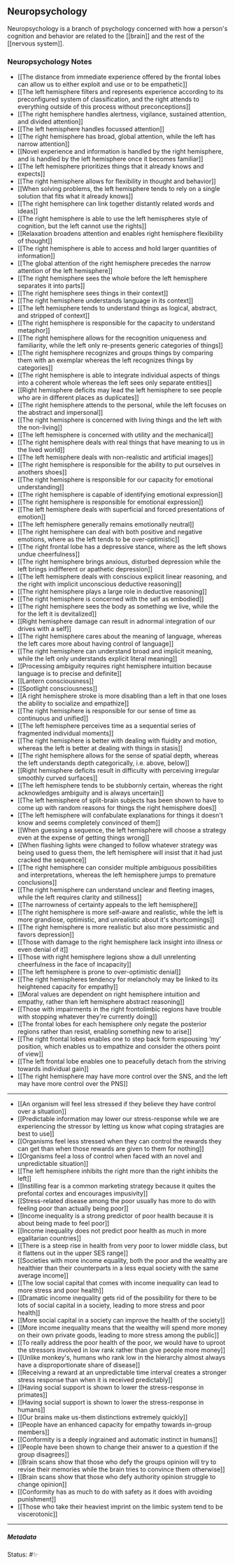  ## Neuropsychology

Neuropsychology is a branch of psychology concerned with how a person's cognition and behavior are related to the [[brain]] and the rest of the [[nervous system]].

### Neuropsychology Notes

- [[The distance from immediate experience offered by the frontal lobes can allow us to either exploit and use or to be empathetic]]
- [[The left hemisphere filters and represents experience according to its preconfigured system of classification, and the right attends to everything outside of this process without preconceptions]]
- [[The right hemisphere handles alertness, vigilance, sustained attention, and divided attention]]
- [[The left hemisphere handles focussed attention]]
- [[The right hemisphere has broad, global attention, while the left has narrow attention]]
- [[Novel experience and information is handled by the right hemisphere, and is handled by the left hemisphere once it becomes familiar]]
- [[The left hemisphere prioritizes things that it already knows and expects]]
- [[The right hemisphere allows for flexibility in thought and behavior]]
- [[When solving problems, the left hemisphere tends to rely on a single solution that fits what it already knows]]
- [[The right hemisphere can link together distantly related words and ideas]]
- [[The right hemisphere is able to use the left hemispheres style of cognition, but the left cannot use the rights]]
- [[Relaxation broadens attention and enables right hemisphere flexibility of thought]]
- [[The right hemisphere is able to access and hold larger quantities of information]]
- [[The global attention of the right hemisphere precedes the narrow attention of the left hemisphere]]
- [[The right hemisphere sees the whole before the left hemisphere separates it into parts]]
- [[The right hemisphere sees things in their context]]
- [[The right hemisphere understands language in its context]]
- [[The left hemisphere tends to understand things as logical, abstract, and stripped of context]]
- [[The right hemisphere is responsible for the capacity to understand metaphor]]
- [[The right hemisphere allows for the recognition uniqueness and familiarity, while the left only re-presents generic categories of things]]
- [[The right hemisphere recognizes and groups things by comparing them with an exemplar whereas the left recognizes things by categories]]
- [[The right hemisphere is able to integrate individual aspects of things into a coherent whole whereas the left sees only separate entities]]
- [[Right hemisphere deficits may lead the left hemisphere to see people who are in different places as duplicates]]
- [[The right hemisphere attends to the personal, while the left focuses on the abstract and impersonal]]
- [[The right hemisphere is concerned with living things and the left with the non-living]]
- [[The left hemisphere is concerned with utility and the mechanical]]
- [[The right hemisphere deals with real things that have meaning to us in the lived world]]
- [[The left hemisphere deals with non-realistic and artificial images]]
- [[The right hemisphere is responsible for the ability to put ourselves in anothers shoes]]
- [[The right hemisphere is responsible for our capacity for emotional understanding]]
- [[The right hemisphere is capable of identifying emotional expression]]
- [[The right hemisphere is responsible for emotional expression]]
- [[The left hemisphere deals with superficial and forced presentations of emotion]]
- [[The left hemisphere generally remains emotionally neutral]]
- [[The right hemisphere can deal with both positive and negative emotions, where as the left tends to be over-optimistic]]
- [[The right frontal lobe has a depressive stance, where as the left shows undue cheerfulness]]
- [[The right hemisphere brings anxious, disturbed depression while the left brings indifferent or apathetic depression]]
- [[The left hemisphere deals with conscious explicit linear reasoning, and the right with implicit unconscious deductive reasoning]]
- [[The right hemisphere plays a large role in deductive reasoning]]
- [[The right hemisphere is concerned with the self as embodied]]
- [[The right hemisphere sees the body as something we live, while the for the left it is devitalized]]
- [[Right hemisphere damage can result in adnormal integration of our drives with a self]]
- [[The right hemisphere cares about the meaning of language, whereas the left cares more about having control of language]]
- [[The right hemisphere can understand broad and implicit meaning, while the left only understands explicit literal meaning]]
- [[Processing ambiguity requires right hemisphere intuition because language is to precise and definite]]
- [[Lantern consciousness]]
- [[Spotlight consciousness]]
- [[A right hemisphere stroke is more disabling than a left in that one loses the ability to socialize and empathize]]
- [[The right hemisphere is responsible for our sense of time as continuous and unified]]
- [[The left hemisphere perceives time as a sequential series of fragmented individual moments]]
- [[The right hemisphere is better with dealing with fluidity and motion, whereas the left is better at dealing with things in stasis]]
- [[The right hemisphere allows for the sense of spatial depth, whereas the left understands depth categorically, i.e. above, below]]
- [[Right hemisphere deficits result in difficulty with perceiving irregular smoothly curved surfaces]]
- [[The left hemisphere tends to be stubbornly certain, whereas the right acknowledges ambiguity and is always uncertain]]
- [[The left hemisphere of split-brain subjects has been shown to have to come up with random reasons for things the right hemisphere does]]
- [[The left hemisphere will confabulate explanations for things it doesn't know and seems completely convinced of them]]
- [[When guessing a sequence, the left hemisphere will choose a strategy even at the expense of getting things wrong]]
- [[When flashing lights were changed to follow whatever strategy was being used to guess them, the left hemisphere will insist that it had just cracked the sequence]]
- [[The right hemisphere can consider multiple ambiguous possibilities and interpretations, whereas the left hemisphere jumps to premature conclusions]]
- [[The right hemisphere can understand unclear and fleeting images, while the left requires clarity and stillness]]
- [[The narrowness of certainty appeals to the left hemisphere]]
- [[The right hemisphere is more self-aware and realistic, while the left is more grandiose, optimistic, and unrealistic about it's shortcomings]]
- [[The right hemisphere is more realistic but also more pessimistic and favors depression]]
- [[Those with damage to the right hemisphere lack insight into illness or even denial of it]]
- [[Those with right hemisphere legions show a dull unrelenting cheerfulness in the face of incapacity]]
- [[The left hemisphere is prone to over-optimistic denial]]
- [[The right hemispheres tendency for melancholy may be linked to its heightened capacity for empathy]]
- [[Moral values are dependent on right hemisphere intuition and empathy, rather than left hemisphere abstract reasoning]]
- [[Those with impairments in the right frontolimbic regions have trouble with stopping whatever they're currently doing]]
- [[The frontal lobes for each hemisphere only negate the posterior regions rather than resist, enabling something new to arise]]
- [[The right frontal lobes enables one to step back form espousing ‘my’ position, which enables us to empathize and consider the others point of view]]
- [[The left frontal lobe enables one to peacefully detach from the striving towards individual gain]]
- [[The right hemisphere may have more control over the SNS, and the left may have more control over the PNS]]

---

- [[An organism will feel less stressed if they believe they have control over a situation]]
- [[Predictable information may lower our stress-response while we are experiencing the stressor by letting us know what coping stratagies are best to use]]
- [[Organisms feel less stressed when they can control the rewards they can get than when those rewards are given to them for nothing]]
- [[Organisms feel a loss of control when faced with an novel and unpredictable situation]]
- [[The left hemisphere inhibits the right more than the right inhibits the left]]
- [[Instilling fear is a common marketing strategy because it quites the prefontal cortex and encourages impusivity]]
- [[Stress-related disease among the poor usually has more to do with feeling poor than actually being poor]]
- [[Income inequality is a strong predictor of poor health because it is about being made to feel poor]]
- [[Income inequality does not predict poor health as much in more egalitarian countries]]
- [[There is a steep rise in health from very poor to lower middle class, but it flattens out in the upper SES range]]
- [[Societies with more income equality, both the poor and the wealthy are healthier than their counterparts in a less equal society with the same average income]]
- [[The low social capital that comes with income inequality can lead to more stress and poor health]]
- [[Dramatic income inequality gets rid of the possibility for there to be lots of social capital in a society, leading to more stress and poor health]]
- [[More social capital in a society can improve the health of the society]]
- [[More income inequality means that the wealthy will spend more money on their own private goods, leading to more stress among the public]]
- [[To really address the poor health of the poor, we would have to uproot the stressors involved in low rank rather than give people more money]]
- [[Unlike monkey's, humans who rank low in the hierarchy almost always have a disproportionate share of disease]]
- [[Receiving a reward at an unpredictable time interval creates a stronger stress response than when it is received predictably]]
- [[Having social support is shown to lower the stress-response in primates]]
- [[Having social support is shown to lower the stress-response in humans]]
- [[Our brains make us-them distinctions extremely quickly]]
- [[People have an enhanced capacity for empathy towards in-group members]]
- [[Conformity is a deeply ingrained and automatic instinct in humans]]
- [[People have been shown to change their answer to a question if the group disagrees]]
- [[Brain scans show that those who defy the groups opinion will try to revise their memories while the brain tries to convince them otherwise]]
- [[Brain scans show that those who defy authority opinion struggle to change opinion]]
- [[Conformity has as much to do with safety as it does with avoiding punishment]]
- [[Those who take their heaviest imprint on the limbic system tend to be viscerotonic]]

___

##### Metadata

Status: #✨